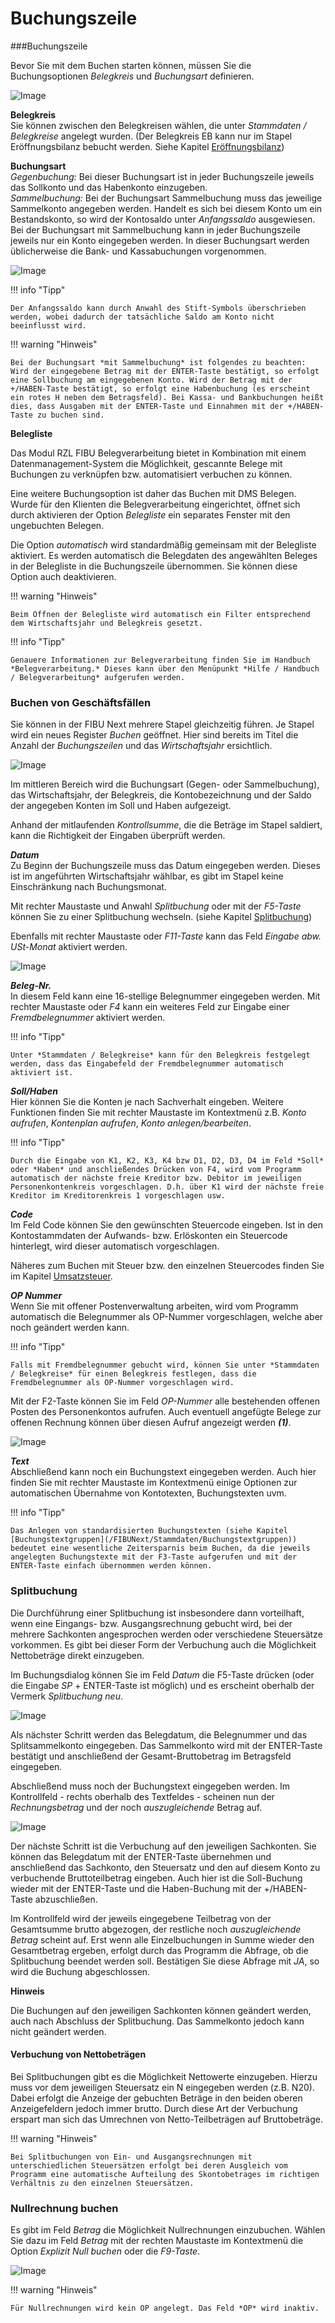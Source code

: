 # Buchungszeile

###Buchungszeile

Bevor Sie mit dem Buchen starten können, müssen Sie die Buchungsoptionen *Belegkreis* und *Buchungsart* definieren.



![Image](<img/NeuesElement36.png>)


**Belegkreis**  
Sie können zwischen den Belegkreisen wählen, die unter *Stammdaten / Belegkreise* angelegt wurden. (Der Belegkreis EB kann nur im Stapel Eröffnungsbilanz bebucht werden. Siehe Kapitel [Eröffnungsbilanz](/FIBUNext/Erfassen/Eröffnungsbilanz))


**Buchungsart**  
*Gegenbuchung:* 
Bei dieser Buchungsart ist in jeder Buchungszeile jeweils das Sollkonto und das Habenkonto einzugeben.  
*Sammelbuchung:*
Bei der Buchungsart Sammelbuchung muss das jeweilige Sammelkonto angegeben werden. Handelt es sich bei diesem Konto um ein Bestandskonto, so wird der Kontosaldo unter *Anfangssaldo* ausgewiesen. Bei der Buchungsart mit Sammelbuchung kann in jeder Buchungszeile jeweils nur ein Konto eingegeben werden. In dieser Buchungsart werden üblicherweise die Bank- und Kassabuchungen vorgenommen.



![Image](<img/NeuesElement35.png>)


!!! info "Tipp"

    Der Anfangssaldo kann durch Anwahl des Stift-Symbols überschrieben werden, wobei dadurch der tatsächliche Saldo am Konto nicht beeinflusst wird.


!!! warning "Hinweis"

    Bei der Buchungsart *mit Sammelbuchung* ist folgendes zu beachten: Wird der eingegebene Betrag mit der ENTER-Taste bestätigt, so erfolgt eine Sollbuchung am einge­gebenen Konto. Wird der Betrag mit der +/HABEN-Taste bestätigt, so erfolgt eine Haben­buchung (es erscheint ein rotes H neben dem Betragsfeld). Bei Kassa- und Bankbu­chun­gen heißt dies, dass Ausgaben mit der ENTER-Taste und Einnahmen mit der +/HABEN-Taste zu buchen sind.


**Belegliste**

Das Modul RZL FIBU Belegverarbeitung bietet in Kombination mit einem Datenmanagement-System die Möglichkeit, gescannte Belege mit Buchungen zu verknüpfen bzw. automatisiert verbuchen zu können.

Eine weitere Buchungsoption ist daher das Buchen mit DMS Belegen. Wurde für den Klienten die Belegverarbeitung eingerichtet, öffnet sich durch aktivieren der Option *Belegliste* ein separates Fenster mit den ungebuchten Belegen.

Die Option *automatisch* wird standardmäßig gemeinsam mit der Belegliste aktiviert. Es werden automatisch die Belegdaten des angewählten Beleges in der Belegliste in die Buchungszeile übernommen. Sie können diese Option auch deaktivieren.


!!! warning "Hinweis"

    Beim Öffnen der Belegliste wird automatisch ein Filter entsprechend dem Wirtschaftsjahr und Belegkreis gesetzt.


!!! info "Tipp"

    Genauere Informationen zur Belegverarbeitung finden Sie im Handbuch *Belegverarbeitung.* Dieses kann über den Menüpunkt *Hilfe / Handbuch / Belegverarbeitung* aufgerufen werden.



### Buchen von Geschäftsfällen


Sie können in der FIBU Next mehrere Stapel gleichzeitig führen. Je Stapel wird ein neues Register *Buchen* geöffnet. Hier sind bereits im Titel die Anzahl der *Buchungszeilen* und das *Wirtschaftsjahr* ersichtlich.



![Image](<img/NeuesElement34.png>)


Im mittleren Bereich wird die Buchungsart (Gegen- oder Sammelbuchung), das Wirtschaftsjahr, der Belegkreis, die Kontobezeichnung und der Saldo der angegeben Konten im Soll und Haben aufgezeigt.

Anhand der mitlaufenden *Kontrollsumme*, die die Beträge im Stapel saldiert, kann die Richtigkeit der Eingaben überprüft werden.


***Datum***  
Zu Beginn der Buchungszeile muss das Datum eingegeben werden. Dieses ist im angeführten Wirtschaftsjahr wählbar, es gibt im Stapel keine Einschränkung nach Buchungsmonat.


Mit rechter Maustaste und Anwahl *Splitbuchung* oder mit der *F5-Taste* können Sie zu einer Splitbuchung wechseln. (siehe Kapitel [Splitbuchung](<Buchungszeile.md#Splitbuchung>))

Ebenfalls mit rechter Maustaste oder *F11-Taste* kann das Feld *Eingabe abw. USt-Monat* aktiviert werden.



![Image](<img/NeuesElement33.png>)


***Beleg-Nr.***  
In diesem Feld kann eine 16-stellige Belegnummer eingegeben werden. Mit rechter Maustaste oder *F4* kann ein weiteres Feld zur Eingabe einer *Fremdbelegnummer* aktiviert werden.


!!! info "Tipp"

    Unter *Stammdaten / Belegkreise* kann für den Belegkreis festgelegt werden, dass das Eingabefeld der Fremdbelegnummer automatisch aktiviert ist.



***Soll/Haben***  
Hier können Sie die Konten je nach Sachverhalt eingeben. Weitere Funktionen finden Sie mit rechter Maustaste im Kontextmenü z.B. *Konto aufrufen*, *Kontenplan aufrufen*, *Konto anlegen/bearbeiten*.


!!! info "Tipp"

    Durch die Eingabe von K1, K2, K3, K4 bzw D1, D2, D3, D4 im Feld *Soll* oder *Haben* und anschließendes Drücken von F4, wird vom Programm automatisch der nächste freie Kreditor bzw. Debitor im jeweiligen Personenkontenkreis vorgeschlagen. D.h. über K1 wird der nächste freie Kreditor im Kreditorenkreis 1 vorgeschlagen usw.



***Code***  
Im Feld Code können Sie den gewünschten Steuercode eingeben. Ist in den Kontostammdaten der Aufwands- bzw. Erlöskonten ein Steuercode hinterlegt, wird dieser automatisch vorgeschlagen.


Näheres zum Buchen mit Steuer bzw. den einzelnen Steuercodes finden Sie im Kapitel [Umsatzsteuer](/FIBUNext/Umsatzsteuer).


***OP Nummer***  
Wenn Sie mit offener Postenverwaltung arbeiten, wird vom Programm automatisch die Belegnummer als OP-Nummer vorgeschlagen, welche aber noch geändert werden kann.


!!! info "Tipp"

    Falls mit Fremdbelegnummer gebucht wird, können Sie unter *Stammdaten / Belegkreise* für einen Belegkreis festlegen, dass die Fremdbelegnummer als OP-Nummer vorgeschlagen wird.


Mit der F2-Taste können Sie im Feld *OP-Nummer* alle bestehenden offenen Posten des Personenkontos aufrufen. Auch eventuell angefügte Belege zur offenen Rechnung können über diesen Aufruf angezeigt werden ***(1)***.



![Image](<img/NeuesElement32.png>)


***Text***  
Abschließend kann noch ein Buchungstext eingegeben werden. Auch hier finden Sie mit rechter Maustaste im Kontextmenü einige Optionen zur automatischen Übernahme von Kontotexten, Buchungstexten uvm.


!!! info "Tipp"

    Das Anlegen von standardisierten Buchungstexten (siehe Kapitel [Buchungstextgruppen](/FIBUNext/Stammdaten/Buchungstextgruppen)) bedeutet eine wesentliche Zeitersparnis beim Buchen, da die jeweils angelegten Buchungstexte mit der F3-Taste aufgerufen und mit der ENTER-Taste einfach übernommen werden können.



### Splitbuchung


Die Durchführung einer Splitbuchung ist insbesondere dann vorteilhaft, wenn eine Eingangs- bzw. Ausgangsrechnung gebucht wird, bei der mehrere Sachkonten angesprochen werden oder verschiedene Steuersätze vorkommen. Es gibt bei dieser Form der Verbuchung auch die Möglichkeit Nettobeträge direkt einzugeben.


Im Buchungsdialog können Sie im Feld *Datum* die F5-Taste drücken (oder die Eingabe *SP* + ENTER-Taste ist möglich) und es erscheint oberhalb der Vermerk *Splitbuchung neu*.



![Image](<img/NeuesElement31.png>)


Als nächster Schritt werden das Belegdatum, die Belegnummer und das Splitsammelkonto eingegeben. Das Sammelkonto wird mit der ENTER-Taste bestätigt und anschließend der Gesamt-Bruttobetrag im Betragsfeld eingegeben.

Abschließend muss noch der Buchungstext eingegeben werden. Im Kontrollfeld - rechts oberhalb des Textfeldes - scheinen nun der *Rechnungsbetrag* und der noch *auszugleichende* Betrag auf.



![Image](<img/NeuesElement30.png>)


Der nächste Schritt ist die Verbuchung auf den jeweiligen Sachkonten. Sie können das Belegdatum mit der ENTER-Taste übernehmen und anschließend das Sachkonto, den Steuersatz und den auf diesem Konto zu verbuchende Bruttoteilbetrag eingeben. Auch hier ist die Soll-Buchung wieder mit der ENTER-Taste und die Haben-Buchung mit der +/HABEN-Taste abzuschließen.

Im Kontrollfeld wird der jeweils eingegebene Teilbetrag von der Gesamtsumme brutto abgezogen, der restliche noch *auszugleichende Betrag* scheint auf. Erst wenn alle Einzelbuchungen in Summe wieder den Gesamtbetrag ergeben, erfolgt durch das Programm die Abfrage, ob die Splitbuchung beendet werden soll. Bestätigen Sie diese Abfrage mit *JA*, so wird die Buchung abgeschlossen.


**Hinweis**

Die Buchungen auf den jeweiligen Sachkonten können geändert werden, auch nach Abschluss der Splitbuchung. Das Sammelkonto jedoch kann nicht geändert werden.


#### Verbuchung von Nettobeträgen

Bei Splitbuchungen gibt es die Möglichkeit Nettowerte einzugeben. Hierzu muss vor dem jeweiligen Steuersatz ein N eingegeben werden (z.B. N20). Dabei erfolgt die Anzeige der gebuchten Beträge in den beiden oberen Anzeigefeldern jedoch immer brutto. Durch diese Art der Verbuchung erspart man sich das Umrechnen von Netto-Teilbeträgen auf Bruttobeträge.


!!! warning "Hinweis"

    Bei Splitbuchungen von Ein- und Ausgangsrechnungen mit unterschiedlichen Steuersätzen erfolgt bei deren Ausgleich vom Programm eine automatische Aufteilung des Skontobetrages im richtigen Verhältnis zu den einzelnen Steuersätzen.


### Nullrechnung buchen


Es gibt im Feld *Betrag* die Möglichkeit Nullrechnungen einzubuchen. Wählen Sie dazu im Feld *Betrag* mit der rechten Maustaste im Kontextmenü die Option *Explizit Null buchen* oder die *F9-Taste*.



![Image](<img/NeuesElement29.png>)


!!! warning "Hinweis"

    Für Nullrechnungen wird kein OP angelegt. Das Feld *OP* wird inaktiv.

